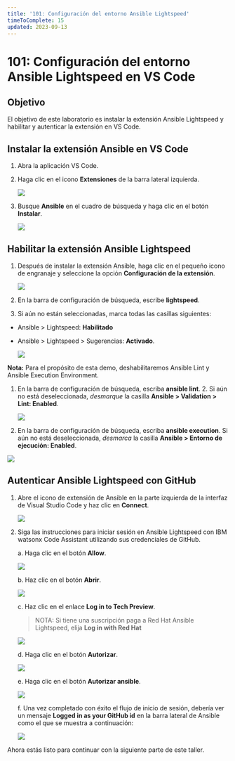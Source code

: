 ```yaml
---
title: '101: Configuración del entorno Ansible Lightspeed'
timeToComplete: 15
updated: 2023-09-13
---
```


# 101: Configuración del entorno Ansible Lightspeed en VS Code

## Objetivo

El objetivo de este laboratorio es instalar la extensión Ansible Lightspeed y habilitar y autenticar la extensión en VS Code. 

## Instalar la extensión Ansible en VS Code

1. Abra la aplicación VS Code.
2. Haga clic en el icono **Extensiones** de la barra lateral izquierda.

    ![](./images/settings-icon.png)
3. Busque **Ansible** en el cuadro de búsqueda y haga clic en el botón **Instalar**.

    ![](./images/search-for-ansible.png)

## Habilitar la extensión Ansible Lightspeed

1. Después de instalar la extensión Ansible, haga clic en el pequeño icono de engranaje y seleccione la opción **Configuración de la extensión**.

    ![](./images/gear-icon.png)
2. En la barra de configuración de búsqueda, escribe **lightspeed**.
3. Si aún no están seleccionadas, marca todas las casillas siguientes:
 - Ansible > Lightspeed: **Habilitado**
 - Ansible > Lightspeed > Sugerencias: **Activado**.

    ![](./images/enable-lightspeed.png)

**Nota:** Para el propósito de esta demo, deshabilitaremos Ansible Lint y Ansible Execution Environment.

1. En la barra de configuración de búsqueda, escriba **ansible lint**. 2. Si aún no está deseleccionada, *desmarque* la casilla **Ansible > Validation > Lint: **Enabled****.

    ![](./images/disable-ansible-lint.png)

2. En la barra de configuración de búsqueda, escriba **ansible execution**. Si aún no está deseleccionada, *desmarca* la casilla **Ansible > Entorno de ejecución: **Enabled****.

![](./images/disable-ansible-exec.png)

## Autenticar Ansible Lightspeed con GitHub

1. Abre el icono de extensión de Ansible en la parte izquierda de la interfaz de Visual Studio Code y haz clic en **Connect**.

    ![](./images/connect-ansible.png)

2. Siga las instrucciones para iniciar sesión en Ansible Lightspeed con IBM watsonx Code Assistant utilizando sus credenciales de GitHub.

    a. Haga clic en el botón **Allow**.

    ![](./images/ansible-sign-in.png)

    b. Haz clic en el botón **Abrir**.

    ![](./images/external-website.png)

    c. Haz clic en el enlace **Log in to Tech Preview**.

    > NOTA: Si tiene una suscripción paga a Red Hat Ansible Lightspeed, elija **Log in with Red Hat**

    ![](./images/github-login.png)

    d. Haga clic en el botón **Autorizar**.

    ![](./images/authorize-ansible.png)

    e. Haga clic en el botón **Autorizar ansible**.

    ![](./images/authorize-ansible-github.png)

    f. Una vez completado con éxito el flujo de inicio de sesión, debería ver un mensaje **Logged in as your GitHub id** en la barra lateral de Ansible como el que se muestra a continuación:

    ![](./images/ansible-logged.png)
    

Ahora estás listo para continuar con la siguiente parte de este taller.
